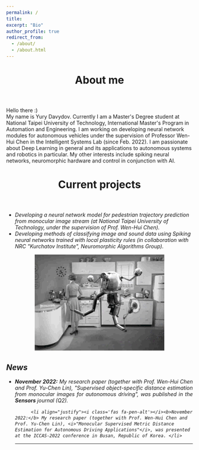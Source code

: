 ```yaml
---
permalink: /
title:
excerpt: "Bio"
author_profile: true
redirect_from:
  - /about/
  - /about.html
---
```


<header class="post-header">
<h1 class="post-title">About me</h1>
</header>



<p> Hello there :)
  
  


  <br>
  My name is Yury Davydov. Currently I am a Master's Degree student at National Taipei University of Technology, International Master's Program in Automation and Engineering. I am working on developing neural network modules for autonomous vehicles under the supervision of Professor Wen-Hui Chen in the Intelligent Systems Lab (since Feb. 2022). 
  I am passionate about Deep Learning in general and its applications to autonomous systems and robotics in particular. My other interests include spiking neural networks, neuromorphic hardware and control in conjunction with AI.
  
<header class="post-header">
<h1 class="post-title">Current projects</h1>
</header>

<ul>
  <li><i class='fas fa-pen-alt'> Developing a neural network model for pedestrian trajectory prediction from monocular image stream (at National Taipei University of Technology, under the supervision of Prof. Wen-Hui Chen).</li>
  <li><i class='fas fa-pen-alt'> Developing methods of classifying image and sound data using Spiking neural networks trained with local plasticity rules (in collaboration with NRC "Kurchatov Institute", Neuromorphic Algorithms Group).</li>
</ul>
  

<p align="center">
  <img src="https://github.com/vexing-shusher/vexing-shusher.github.io/blob/master/images/about_gif.gif?raw=true">
</p>
 
<div class="News">
<h2><i class='fas fa-newspaper'></i>News</h2>
        <ul>
          <li align="justify"><i class='fas fa-pen-alt'></i><b>November 2022:</b> My research paper (together with Prof. Wen-Hui Chen and Prof. Yu-Chen Lin), <i>"Supervised object-specific distance estimation from monocular images for autonomous driving"</i>, was published in the <b>Sensors</b> journal (Q2). </li>
          
          <li align="justify"><i class='fas fa-pen-alt'></i><b>November 2022:</b> My research paper (together with Prof. Wen-Hui Chen and Prof. Yu-Chen Lin), <i>"Monocular Supervised Metric Distance Estimation for Autonomous Driving Applications"</i>, was presented at the ICCAS-2022 conference in Busan, Republic of Korea. </li>

          
<hr/>
</ul>
</div>
    
 
<!--<p align="center">
  <img width="400" height="93" src="https://user-images.githubusercontent.com/107177894/173854088-79b62910-4180-4df9-b1b4-56420e6ff53e.png">
</p>-->

  <!--<p align="center">
  <a href="https://info.flagcounter.com/Wzvz"><img src="https://s01.flagcounter.com/count2/Wzvz/bg_FFFFFF/txt_000000/border_CCCCCC/columns_5/maxflags_100/viewers_0/labels_1/pageviews_0/flags_0/percent_0/" alt="Flag Counter" border="0"></a>
    </p>-->
